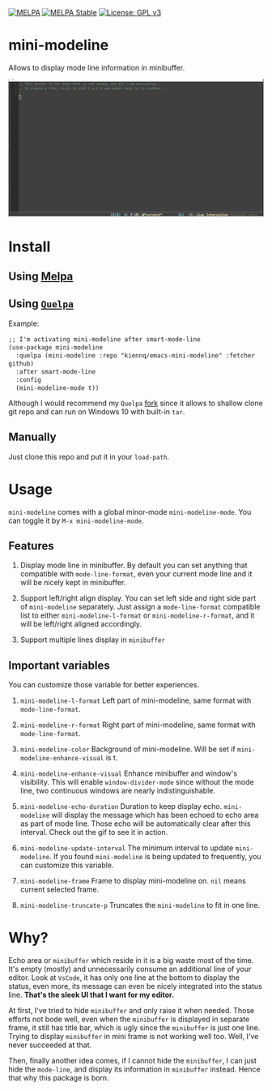 [![MELPA](https://melpa.org/packages/mini-modeline-badge.svg)](https://melpa.org/#/mini-modeline)
[![MELPA Stable](https://stable.melpa.org/packages/mini-modeline-badge.svg)](https://stable.melpa.org/#/mini-modeline)
[![License: GPL v3](https://img.shields.io/badge/License-GPL%20v3-blue.svg)](https://www.gnu.org/licenses/gpl-3.0)

mini-modeline
============

Allows to display mode line information in minibuffer.

![mini-modeline in action](screenshots/mini-modeline.gif)

# Install
## Using [Melpa](https://melpa.org/#/mini-modeline)
## Using [`Quelpa`](https://framagit.org/steckerhalter/quelpa)

Example:

``` elisp
;; I'm activating mini-modeline after smart-mode-line
(use-package mini-modeline
  :quelpa (mini-modeline :repo "kiennq/emacs-mini-modeline" :fetcher github)
  :after smart-mode-line
  :config
  (mini-modeline-mode t))
```

Although I would recommend my `Quelpa` [fork](https://github.com/kiennq/quelpa) since it allows to shallow clone git repo and can run on Windows 10 with built-in `tar`.

## Manually
Just clone this repo and put it in your `load-path`.

# Usage
`mini-modeline` comes with a global minor-mode `mini-modeline-mode`.
You can toggle it by `M-x mini-modeline-mode`.

## Features
1. Display mode line in minibuffer.
By default you can set anything that compatible with `mode-line-format`, even your current mode line and it will be nicely kept in minibuffer.

2. Support left/right align display.
You can set left side and right side part of `mini-modeline` separately.
Just assign a `mode-line-format` compatible list to either `mini-modeline-l-format` or `mini-modeline-r-format`, and it will be left/right aligned accordingly.

3. Support multiple lines display in `minibuffer`

## Important variables
You can customize those variable for better experiences.

1. `mini-modeline-l-format`
   Left part of mini-modeline, same format with `mode-line-format`.

2. `mini-modeline-r-format`
   Right part of mini-modeline, same format with `mode-line-format`.

3. `mini-modeline-color`
   Background of mini-modeline. Will be set if `mini-modeline-enhance-visual` is t.

4. `mini-modeline-enhance-visual`
   Enhance minibuffer and window's visibility. This will enable `window-divider-mode` since without the mode line, two continuous windows are nearly indistinguishable.

5. `mini-modeline-echo-duration`
   Duration to keep display echo. `mini-modeline` will display the message which has been echoed to echo area as part of mode line. Those echo will be automatically clear after this interval.
   Check out the gif to see it in action.

6. `mini-modeline-update-interval`
   The minimum interval to update `mini-modeline`.
   If you found `mini-modeline` is being updated to frequently, you can customize this variable.

7. `mini-modeline-frame`
   Frame to display mini-modeline on. `nil` means current selected frame.

8. `mini-modeline-truncate-p`
   Truncates the `mini-modeline` to fit in one line.

# Why?

Echo area or `minibuffer` which reside in it is a big waste most of the time.
It's empty (mostly) and unnecessarily consume an additional line of your editor.
Look at `VsCode`, it has only one line at the bottom to display the status, even more, its message can even be nicely integrated into the status line.
**That's the sleek UI that I want for my editor.**

At first, I've tried to hide `minibuffer` and only raise it when needed.
Those efforts not bode well, even when the `minibuffer` is displayed in separate frame, it still has title bar, which is ugly since the `minibuffer` is just one line.
Trying to display `minibuffer` in mini frame is not working well too. Well, I've never succeeded at that.

Then, finally another idea comes, if I cannot hide the `minibuffer`, I can just hide the `mode-line`, and display its information in `minibuffer` instead.
Hence that why this package is born.
